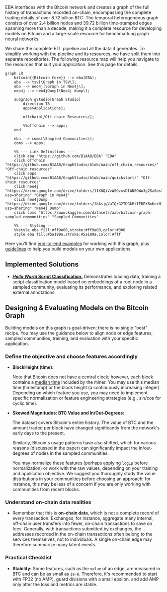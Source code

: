 EBA interfaces with the Bitcoin network and 
creates a graph of the full history of transactions recorded on-chain, 
encompassing the complete trading details of over 8.72 billion BTC.
The temporal heterogeneous graph consists of over 2.4 billion nodes and 
39.72 billion time-stamped edges spanning more than a decade, 
making it a complete resource for developing models on Bitcoin and 
a large-scale resource for benchmarking graph neural networks. 


We share the complete ETL pipeline and all the data it generates. 
To simplify working with the pipeline and its resources, 
we have split them into separate repositories. 
The following resource map will help you navigate to the resources that suit your application. 
See this page for details.


```mermaid
graph LR
    bitcoin{{Bitcoin Core}} --> eba(EBA);
    eba --> tsv[\Graph in TSV\];
    eba --> neo4j[\Graph in Neo4j\];
    neo4j --> neo4jDump[\Neo4j dump\];

    subgraph gStudio[Graph Studio]
        direction TB
        apps>Applications];

        offchain[/Off-chain Resources/];

        %%offchain --> apps;
    end

    eba --> coms[\Sampled Communities\];
    coms --> apps;    

    %% --- Link Definitions ---
    click eba "https://github.com/B1AAB/EBA" "EBA"
    click offchain "https://github.com/B1AAB/GraphStudio/blob/main/off_chain_resources/" "Off-chain resources"
    click apps "https://github.com/B1AAB/GraphStudio/blob/main/quickstart/" "Off-chain resources"
    click neo4j "https://drive.google.com/drive/folders/11X6QiVvWSOzxvDIAD0OWu3g2Sa0as3UQ?usp=sharing" "Graph in Neo4j"
    click neo4jDump "https://drive.google.com/drive/folders/1bAsjgVaIQrG2TDGkMtIEDPX8xKoiHJUf?usp=sharing" "Neo4j Dump"
    click coms "https://www.kaggle.com/datasets/aab/bitcoin-graph-sampled-communities" "Sampled Communities"

    %% --- Styling ---
    %%style eba fill:#ff9e00,stroke:#ff9e00,color:#000
    style eba fill:#5a189a,stroke:#5a189a,color:#fff
```


Here you'll find [end-to-end examples](#implemented-solutions) for working with this graph, 
plus [guidelines](#designing--evaluating-models-on-the-bitcoin-graph) to help you build models on your own applications.



## Implemented Solutions

* [**_Hello World_ Script Classification.**](/quickstart/script_classification)
    Demonstrates loading data, 
    training a script classification model based on 
    embeddings of a root node in a sampled community, 
    evaluating its performance, 
    and exploring related external annotations.



## Designing & Evaluating Models on the Bitcoin Graph

Building models on this graph is goal-driven; there is no single "best" recipe. 
You may use the guidance below to align node or edge features, sampled communities,
training, and evaluation with your specific application.


### Define the objective and choose features accordingly

* **BlockHeight (time):**

    Note that Bitcoin does not have a central clock; 
    however, each block contains a [median time](https://en.bitcoin.it/wiki/BIP_0113) included by the miner. 
    You may use this median time (timestamp) or the block height 
    (a continuously increasing integer). 
    Depending on which feature you use, 
    you may need to implement specific normalization or feature engineering strategies 
    (e.g., sin/cos for cyclic time). 


* **Skewed Magnitudes: BTC Value and In/Out-Degrees:**

    The dataset covers Bitcoin's entire history. 
    The value of BTC and the amount traded per block 
    have changed significantly from the network's early days to the present.

    Similarly, Bitcoin's usage patterns have also shifted, 
    which for various reasons (discussed in the paper) 
    can significantly impact the in/out-degrees of nodes 
    in the sampled communities.

    You may normalize these features 
    (perhaps applying `log1p` before normalization) 
    or work with the raw values, depending on your training and application objective. 
    We suggest you thoroughly study the value distributions in your communities 
    before choosing an approach; for instance, this may be less of a concern 
    if you are only working with communities from recent blocks.


### Understand on-chain data realities

*   Remember that this is **on-chain data**, 
    which is not a complete record of every transaction. 
    Exchanges, for instance, aggregate many internal, 
    off-chain user transfers into fewer, 
    on-chain transactions to save on fees. 
    Generally, with transactions submitted by exchanges, 
    the addresses recorded in the on-chain transactions 
    often belong to the services themselves, not to individuals. 
    A single on-chain edge may therefore summarize many latent events.


### Practical Checklist

*   **Stability:** 
    Some features, such as the `value` of an edge, 
    are measured in BTC and can be as small as `1e-8`. 
    Therefore, it's recommended to start with FP32 (no AMP), 
    guard divisions with a small epsilon, 
    and add AMP only after the loss and metrics are stable.
